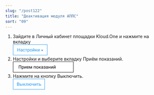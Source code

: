 ```yaml
---
slug: "/post122"
title: "Деактивация модуля АППС"
sort: "09"
---
```


1. Зайдите в Личный кабинет площадки Kloud.One и нажмите на вкладку  
![Картинка](./images/how_to_stop_APPS_task_butt_settings.png "Модуль Kloud.One: Отчёты") 
2. Настройки и выберите вкладку Приём показаний.  
![Картинка](./images/how_to_stop_APPS_task_butt_apps.png "Модуль Kloud.One: Отчёты") 
3. Нажмите на кнопку Выключить.  
![Картинка](./images/how_to_stop_APPS_task_butt_disable.png "Модуль Kloud.One: Отчёты") 